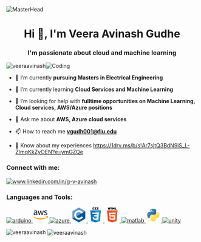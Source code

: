 ![MasterHead](https://www.thedigitaltransformationpeople.com/wp-content/uploads/2018/04/cloud-computing-machine-learning.jpeg)
<h1 align="center">Hi 👋, I'm Veera Avinash Gudhe</h1>
<h3 align="center">I'm passionate about cloud and machine learning</h3>
<img align="right" alt="Coding" width="400" src="https://cdn.dribbble.com/users/1162077/screenshots/3848914/programmer.gif">

<p align="left"> <img src="https://komarev.com/ghpvc/?username=veeraavinash&label=Profile%20views&color=0e75b6&style=flat" alt="veeraavinash" /> </p>

- 🔭 I’m currently **pursuing Masters in Electrical Engineering**

- 🌱 I’m currently learning **Cloud Services and Machine Learning**

- 🤝 I’m looking for help with **fulltime opportunities on Machine Learning, Cloud services, AWS/Azure positions**

- 💬 Ask me about **AWS, Azure cloud services**

- 📫 How to reach me **vgudh001@fiu.edu**

- 📄 Know about my experiences  <https://1drv.ms/b/s!Ar7sjtQ3BdN9iS_L-ZlmqKkZyOEN?e=ymGZQe>

<h3 align="left">Connect with me:</h3>
<p align="left">
<a href="www.linkedin.com/in/g-v-avinash" target="blank"><img align="center" src="https://raw.githubusercontent.com/rahuldkjain/github-profile-readme-generator/master/src/images/icons/Social/linked-in-alt.svg" alt="www.linkedin.com/in/g-v-avinash" height="30" width="40" /></a>
</p>

<h3 align="left">Languages and Tools:</h3>
<p align="left"> <a href="https://www.arduino.cc/" target="_blank" rel="noreferrer"> <img src="https://cdn.worldvectorlogo.com/logos/arduino-1.svg" alt="arduino" width="40" height="40"/> </a> <a href="https://aws.amazon.com" target="_blank" rel="noreferrer"> <img src="https://raw.githubusercontent.com/devicons/devicon/master/icons/amazonwebservices/amazonwebservices-original-wordmark.svg" alt="aws" width="40" height="40"/> </a> <a href="https://azure.microsoft.com/en-in/" target="_blank" rel="noreferrer"> <img src="https://www.vectorlogo.zone/logos/microsoft_azure/microsoft_azure-icon.svg" alt="azure" width="40" height="40"/> </a> <a href="https://www.cprogramming.com/" target="_blank" rel="noreferrer"> <img src="https://raw.githubusercontent.com/devicons/devicon/master/icons/c/c-original.svg" alt="c" width="40" height="40"/> </a> <a href="https://www.w3schools.com/css/" target="_blank" rel="noreferrer"> <img src="https://raw.githubusercontent.com/devicons/devicon/master/icons/css3/css3-original-wordmark.svg" alt="css3" width="40" height="40"/> </a> <a href="https://www.w3.org/html/" target="_blank" rel="noreferrer"> <img src="https://raw.githubusercontent.com/devicons/devicon/master/icons/html5/html5-original-wordmark.svg" alt="html5" width="40" height="40"/> </a> <a href="https://www.mathworks.com/" target="_blank" rel="noreferrer"> <img src="https://upload.wikimedia.org/wikipedia/commons/2/21/Matlab_Logo.png" alt="matlab" width="40" height="40"/> </a> <a href="https://www.python.org" target="_blank" rel="noreferrer"> <img src="https://raw.githubusercontent.com/devicons/devicon/master/icons/python/python-original.svg" alt="python" width="40" height="40"/> </a> <a href="https://unity.com/" target="_blank" rel="noreferrer"> <img src="https://www.vectorlogo.zone/logos/unity3d/unity3d-icon.svg" alt="unity" width="40" height="40"/> </a> </p>

<p><img align="left" src="https://github-readme-stats.vercel.app/api/top-langs?username=veeraavinash&show_icons=true&locale=en&layout=compact" alt="veeraavinash" /></p>

<p>&nbsp;<img align="center" src="https://github-readme-stats.vercel.app/api?username=veeraavinash&show_icons=true&locale=en" alt="veeraavinash" /></p>



